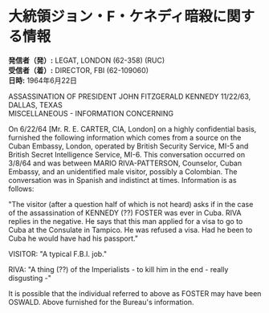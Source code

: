 # 大統領ジョン・F・ケネディ暗殺に関する情報

**発信者（発）:** LEGAT, LONDON (62-358) (RUC)  
**受信者（着）:** DIRECTOR, FBI (62-109060)  
**日時:** 1964年6月22日  

ASSASSINATION OF PRESIDENT JOHN FITZGERALD KENNEDY 11/22/63, DALLAS, TEXAS  
MISCELLANEOUS - INFORMATION CONCERNING  

On 6/22/64 [Mr. R. E. CARTER, CIA, London] on a highly confidential basis, furnished the following information which comes from a source on the Cuban Embassy, London, operated by British Security Service, MI-5 and British Secret Intelligence Service, MI-6. This conversation occurred on 3/8/64 and was between MARIO RIVA-PATTERSON, Counselor, Cuban Embassy, and an unidentified male visitor, possibly a Colombian. The conversation was in Spanish and indistinct at times. Information is as follows:  

"The visitor (after a question half of which is not heard) asks if in the case of the assassination of KENNEDY (??) FOSTER was ever in Cuba. RIVA replies in the negative. He says that this man applied for a visa to go to Cuba at the Consulate in Tampico. He was refused a visa. Had he been to Cuba he would have had his passport."  

VISITOR: "A typical F.B.I. job."  

RIVA: "A thing (??) of the Imperialists - to kill him in the end - really disgusting -"

It is possible that the individual referred to above as FOSTER may have been OSWALD. Above furnished for the Bureau's information.